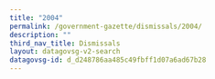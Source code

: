 ```yaml
---
title: "2004"
permalink: /government-gazette/dismissals/2004/
description: ""
third_nav_title: Dismissals
layout: datagovsg-v2-search
datagovsg-id: d_d248786aa485c49fbff1d07a6ad67b28
---
```

